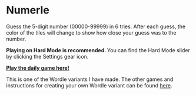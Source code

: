 # Numerle

Guess the 5-digit number (00000-99999) in 6 tries. After each guess, the color of the tiles will
change to show how close your guess was to the number.

<strong>Playing on Hard Mode is recommended. </strong>
You can find the Hard Mode slider by clicking the Settings gear icon.

[**Play the daily game here!**](https://rebrand.ly/numerle)

This is one of the Wordle variants I have made. The other games and instructions for creating your own Wordle variant can be found [here](https://github.com/Compsciler/Wordle-With-Score-Database/).
